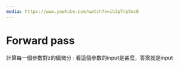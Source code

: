 ```yaml
---
media: https://www.youtube.com/watch?v=ibJpTrp5mcE
---
```

# Forward pass
計算每一個參數對z的偏微分 : 看這個參數的input是甚麼，答案就是input